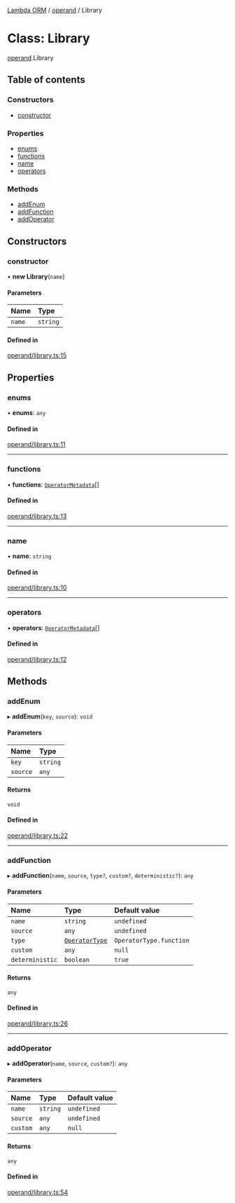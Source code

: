 [Lambda ORM](../README.md) / [operand](../modules/operand.md) / Library

# Class: Library

[operand](../modules/operand.md).Library

## Table of contents

### Constructors

- [constructor](operand.Library.md#constructor)

### Properties

- [enums](operand.Library.md#enums)
- [functions](operand.Library.md#functions)
- [name](operand.Library.md#name)
- [operators](operand.Library.md#operators)

### Methods

- [addEnum](operand.Library.md#addenum)
- [addFunction](operand.Library.md#addfunction)
- [addOperator](operand.Library.md#addoperator)

## Constructors

### constructor

• **new Library**(`name`)

#### Parameters

| Name | Type |
| :------ | :------ |
| `name` | `string` |

#### Defined in

[operand/library.ts:15](https://github.com/FlavioLionelRita/js-expressions/blob/ee5957b/src/lib/operand/library.ts#L15)

## Properties

### enums

• **enums**: `any`

#### Defined in

[operand/library.ts:11](https://github.com/FlavioLionelRita/js-expressions/blob/ee5957b/src/lib/operand/library.ts#L11)

___

### functions

• **functions**: [`OperatorMetadata`](../interfaces/model.OperatorMetadata.md)[]

#### Defined in

[operand/library.ts:13](https://github.com/FlavioLionelRita/js-expressions/blob/ee5957b/src/lib/operand/library.ts#L13)

___

### name

• **name**: `string`

#### Defined in

[operand/library.ts:10](https://github.com/FlavioLionelRita/js-expressions/blob/ee5957b/src/lib/operand/library.ts#L10)

___

### operators

• **operators**: [`OperatorMetadata`](../interfaces/model.OperatorMetadata.md)[]

#### Defined in

[operand/library.ts:12](https://github.com/FlavioLionelRita/js-expressions/blob/ee5957b/src/lib/operand/library.ts#L12)

## Methods

### addEnum

▸ **addEnum**(`key`, `source`): `void`

#### Parameters

| Name | Type |
| :------ | :------ |
| `key` | `string` |
| `source` | `any` |

#### Returns

`void`

#### Defined in

[operand/library.ts:22](https://github.com/FlavioLionelRita/js-expressions/blob/ee5957b/src/lib/operand/library.ts#L22)

___

### addFunction

▸ **addFunction**(`name`, `source`, `type?`, `custom?`, `deterministic?`): `any`

#### Parameters

| Name | Type | Default value |
| :------ | :------ | :------ |
| `name` | `string` | `undefined` |
| `source` | `any` | `undefined` |
| `type` | [`OperatorType`](../enums/model.OperatorType.md) | `OperatorType.function` |
| `custom` | `any` | `null` |
| `deterministic` | `boolean` | `true` |

#### Returns

`any`

#### Defined in

[operand/library.ts:26](https://github.com/FlavioLionelRita/js-expressions/blob/ee5957b/src/lib/operand/library.ts#L26)

___

### addOperator

▸ **addOperator**(`name`, `source`, `custom?`): `any`

#### Parameters

| Name | Type | Default value |
| :------ | :------ | :------ |
| `name` | `string` | `undefined` |
| `source` | `any` | `undefined` |
| `custom` | `any` | `null` |

#### Returns

`any`

#### Defined in

[operand/library.ts:54](https://github.com/FlavioLionelRita/js-expressions/blob/ee5957b/src/lib/operand/library.ts#L54)
